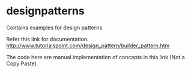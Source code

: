 # designpatterns
Contains examples for design patterns

Refer this link for documentation.
http://www.tutorialspoint.com/design_pattern/builder_pattern.htm

The code here are manual implementation of concepts in this link (Not a Copy Paste)
